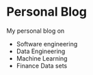 # Personal Blog
My personal blog on
* Software engineering
* Data Engineering
* Machine Learning
* Finance Data sets

